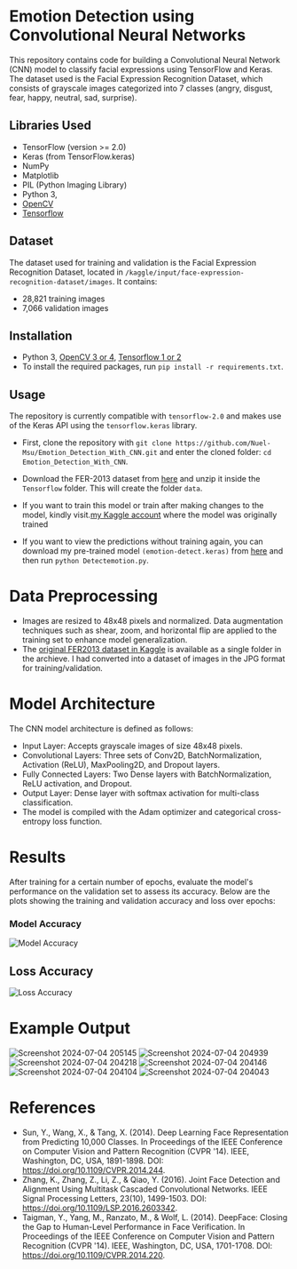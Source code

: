 # Emotion Detection using Convolutional Neural Networks

This repository contains code for building a Convolutional Neural Network (CNN) model to classify facial expressions using TensorFlow and Keras. The dataset used is the Facial Expression Recognition Dataset, which consists of grayscale images categorized into 7 classes (angry, disgust, fear, happy, neutral, sad, surprise).

## Libraries Used

- TensorFlow (version >= 2.0)
- Keras (from TensorFlow.keras)
- NumPy
- Matplotlib
- PIL (Python Imaging Library)
- Python 3,
- [OpenCV](https://opencv.org/)
- [Tensorflow](https://www.tensorflow.org/)

## Dataset

The dataset used for training and validation is the Facial Expression Recognition Dataset, located in `/kaggle/input/face-expression-recognition-dataset/images`. It contains:
- 28,821 training images
- 7,066 validation images

## Installation

* Python 3, [OpenCV 3 or 4](https://opencv.org/), [Tensorflow 1 or 2](https://www.tensorflow.org/)
* To install the required packages, run `pip install -r requirements.txt`.

## Usage

The repository is currently compatible with `tensorflow-2.0` and makes use of the Keras API using the `tensorflow.keras` library.

* First, clone the repository with `git clone https://github.com/Nuel-Msu/Emotion_Detection_With_CNN.git` and enter the cloned folder: `cd Emotion_Detection_With_CNN`.

* Download the FER-2013 dataset from [here](https://www.kaggle.com/datasets/jonathanoheix/face-expression-recognition-dataset) and unzip it inside the `Tensorflow` folder. This will create the folder `data`.

* If you want to train this model or train after making changes to the model, kindly visit.[my Kaggle account](https://www.kaggle.com/code/oladeneyux/emotion-detection-dataset) where the model was originally trained

* If you want to view the predictions without training again, you can download my pre-trained model `(emotion-detect.keras)` from [here](https://www.kaggle.com/code/oladeneyux/emotion-detection-dataset/output) and then run `python Detectemotion.py`.

# Data Preprocessing
* Images are resized to 48x48 pixels and normalized. Data augmentation techniques such as shear, zoom, and horizontal flip are applied to the training set to enhance model generalization.
* The [original FER2013 dataset in Kaggle](https://www.kaggle.com/datasets/jonathanoheix/face-expression-recognition-dataset) is available as a single folder in the archieve. I had converted into a dataset of images in the JPG format for training/validation.


# Model Architecture
The CNN model architecture is defined as follows:
- Input Layer: Accepts grayscale images of size 48x48 pixels.
- Convolutional Layers: Three sets of Conv2D, BatchNormalization, Activation (ReLU), MaxPooling2D, and Dropout layers.
- Fully Connected Layers: Two Dense layers with BatchNormalization, ReLU activation, and Dropout.
- Output Layer: Dense layer with softmax activation for multi-class classification.
- The model is compiled with the Adam optimizer and categorical cross-entropy loss function.

# Results
After training for a certain number of epochs, evaluate the model's performance on the validation set to assess its accuracy. Below are the plots showing the training and validation accuracy and loss over epochs:

### Model Accuracy 

![Model Accuracy](https://github.com/user-attachments/assets/df760943-813e-4392-bf8e-e402b715c942)

## Loss Accuracy
![Loss Accuracy](https://github.com/user-attachments/assets/69a1bd3f-d74f-40cf-850e-53edef94db06)

# Example Output
![Screenshot 2024-07-04 205145](https://github.com/user-attachments/assets/9d4d7473-22cf-4ebc-8379-f847187b8a6c)
![Screenshot 2024-07-04 204939](https://github.com/user-attachments/assets/338f80cf-de70-4d48-bafa-aa097b48b027)
![Screenshot 2024-07-04 204218](https://github.com/user-attachments/assets/50ff4d8f-3e42-4327-a0e7-7a9bd12dfc81)
![Screenshot 2024-07-04 204146](https://github.com/user-attachments/assets/9825b362-6494-4a66-985b-2316f1799d5d)
![Screenshot 2024-07-04 204104](https://github.com/user-attachments/assets/bc02f035-f295-4948-bb9e-78686d738e56)
![Screenshot 2024-07-04 204043](https://github.com/user-attachments/assets/436d8c22-0871-4f08-a9d3-42cf39fe4156)



# References
- Sun, Y., Wang, X., & Tang, X. (2014). Deep Learning Face Representation from Predicting 10,000 Classes. In Proceedings of the IEEE Conference on Computer Vision and Pattern Recognition (CVPR '14). IEEE, Washington, DC, USA, 1891-1898. DOI:   
                  https://doi.org/10.1109/CVPR.2014.244.
- Zhang, K., Zhang, Z., Li, Z., & Qiao, Y. (2016). Joint Face Detection and Alignment Using Multitask Cascaded Convolutional Networks. IEEE Signal Processing Letters, 23(10), 1499-1503. DOI: https://doi.org/10.1109/LSP.2016.2603342.
- Taigman, Y., Yang, M., Ranzato, M., & Wolf, L. (2014). DeepFace: Closing the Gap to Human-Level Performance in Face Verification. In Proceedings of the IEEE Conference on Computer Vision and Pattern Recognition (CVPR '14). IEEE, Washington, DC, USA, 1701-1708. 
        DOI: https://doi.org/10.1109/CVPR.2014.220.


